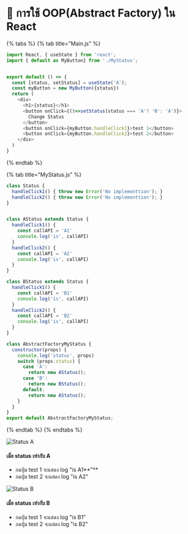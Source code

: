 # 🦁 การใช้ OOP\(Abstract Factory\) ใน React



{% tabs %}
{% tab title="Main.js" %}
```javascript
import React, { useState } from 'react';
import { default as MyButton} from './MyStatus';


export default () => {
  const [status, setStatus] = useState('A');
  const myButton = new MyButton({status})
  return (
    <div>
      <h1>{status}</h1>
      <button onClick={()=>setStatus(status === 'A'? 'B': 'A')}>
        Change Status
      </button>
      <button onClick={myButton.handleClick1}>test 1</button>
      <button onClick={myButton.handleClick2}>test 2</button>
    </div>
  )
}
```
{% endtab %}

{% tab title="MyStatus.js" %}
```javascript
class Status {
  handleClick1() { throw new Error('No implementtion'); }
  handleClick2() { throw new Error('No implementtion'); }
}


class AStatus extends Status {
  handleClick1() {
    const callAPI = 'A1'
    console.log('is', callAPI)
  }
  handleClick2() {
    const callAPI = 'A2'
    console.log('is', callAPI)
  }
}

class BStatus extends Status {
  handleClick1() { 
    const callAPI = 'B1'
    console.log('is', callAPI)
  }
  handleClick2() {
    const callAPI = 'B2'
    console.log('is', callAPI)
  }
}

class AbstractFactoryMyStatus {
  constructor(props) {
    console.log('status', props)
    switch (props.status) {
      case 'A':
        return new AStatus();
      case 'B':
        return new BStatus();
      default:
        return new AStatus();
    }
  }
}
export default AbstractFactoryMyStatus;
```
{% endtab %}
{% endtabs %}



![Status A&#x200C;](https://gblobscdn.gitbook.com/assets%2F-MP8SO7JaQ7RmtwrvNjd%2F-MP8Xf_vnt9K7iJVco_D%2F-MP8ZGrmOeGEOdfJIq2O%2F1_RP9pBMiUafUAeow1W3OVnw.png?alt=media&token=1f72fe6e-ae98-43db-9148-4aba819ff369)

#### **เมื่อ status เท่ากับ A**‌

* กดปุ่ม test 1 จะแสดง log "is A1**"**
* กดปุ่ม test 2 จะแสดง log "is A2"

![Status B&#x200C;](https://gblobscdn.gitbook.com/assets%2F-MP8SO7JaQ7RmtwrvNjd%2F-MP8Xf_vnt9K7iJVco_D%2F-MP8ZYEBJxmYEbOvYvay%2F1_ywPWt0N1JOm5OBe6Bbj7hg.png?alt=media&token=41d8f71f-cbb3-4dbe-b6d9-455ea53b02d5)

#### **เมื่อ status เท่ากับ B**‌

* กดปุ่ม test 1 จะแสดง log "is B1"
* กดปุ่ม test 2 จะแสดง log "is B2"

